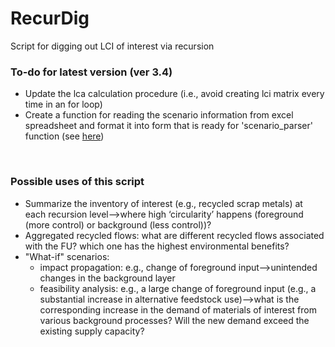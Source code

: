 # RecurDig
Script for digging out LCI of interest via recursion

### To-do for latest version (ver 3.4)
- Update the lca calculation procedure (i.e., avoid creating lci matrix every time in an for loop)
- Create a function for reading the scenario information from excel spreadsheet and format it into form that is ready for 'scenario_parser' function (see [here](https://github.com/SusBioRes-UBC/RecurDig/blob/master/ActivityModifier/ActivityModifier3.4.ipynb))
<br/>

### Possible uses of this script
- Summarize the inventory of interest (e.g., recycled scrap metals) at each recursion level—>where high ‘circularity’ happens (foreground (more control) or background (less control))?
- Aggregated recycled flows: what are different recycled flows associated with the FU? which one has the highest environmental benefits?
- "What-if" scenarios:
  - impact propagation: e.g., change of foreground input-->unintended changes in the background layer
  - feasibility analysis: e.g., a large change of foreground input (e.g., a substantial increase in alternative feedstock use)-->what is the corresponding increase in the demand of materials of interest from various background processes? Will the new demand exceed the existing supply capacity?
